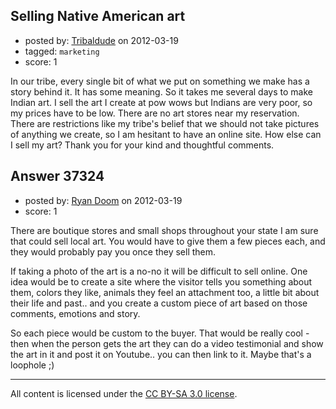 ## Selling Native American art

- posted by: [Tribaldude](https://stackexchange.com/users/-1/17039-tribaldude) on 2012-03-19
- tagged: `marketing`
- score: 1

In our tribe, every single bit of what we put on something we make has a story behind it. It has some meaning. So it takes me several days to make Indian art. I sell the art I create at pow wows but Indians are very poor, so my prices have to be low. There are no art stores near my reservation. There are restrictions like my tribe's belief that we should not take pictures of anything we create, so I am hesitant to have an online site.  How else can I sell my art?  Thank you for your kind and thoughtful comments.


## Answer 37324

- posted by: [Ryan Doom](https://stackexchange.com/users/-1/5655-ryan-doom) on 2012-03-19
- score: 1

There are boutique stores and small shops throughout your state I am sure that could sell local art.  You would have to give them a few pieces each, and they would probably pay you once they sell them.  

If taking a photo of the art is a no-no it will be difficult to sell online. One idea would be to create a site where the visitor tells you something about them, colors they like, animals they feel an attachment too, a little bit about their life and past.. and you create a custom piece of art based on those comments, emotions and story.  

So each piece would be custom to the buyer. That would be really cool - then when the person gets the art they can do a video testimonial and show the art in it and post it on Youtube.. you can then link to it. Maybe that's a loophole ;)



---

All content is licensed under the [CC BY-SA 3.0 license](https://creativecommons.org/licenses/by-sa/3.0/).
